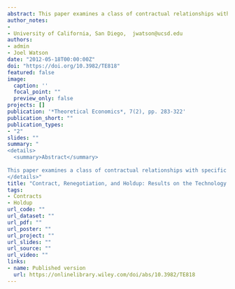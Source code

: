 ```yaml
---
abstract: This paper examines a class of contractual relationships with specific investment, a nondurable trading opportunity, and renegotiation. Trade actions are modeled as individual and trade-action-based option contracts (“nonforcing contracts”) are explored. The paper introduces the distinction between divided and unified investment and trade actions, and it shows the key role this distinction plays in determining whether efficient investment and trade can be achieved. Under a nonforcing dual-option contract, the party without the trade action is made the residual claimant with regard to the investment action, which induces efficient investment in the divided case. The unified case is more problematic. Here, efficiency is typically not attainable, but the dual-option contract is still optimal in a wide class of settings. More generally, the paper shows that, with ex post renegotiation, constraining parties to use “forcing contracts” implies a strict reduction in the set of implementable value functions.
author_notes:
- 
- University of California, San Diego,  jwatson@ucsd.edu
authors:
- admin
- Joel Watson
date: "2012-05-18T00:00:00Z"
doi: "https://doi.org/10.3982/TE818"
featured: false
image:
  caption: ''
  focal_point: ""
  preview_only: false
projects: []
publication: '*Theoretical Economics*, 7(2), pp. 283-322'
publication_short: ""
publication_types:
- "2"
slides: ""
summary: "
<details>
  <summary>Abstract</summary>
  
This paper examines a class of contractual relationships with specific investment, a nondurable trading opportunity, and renegotiation. Trade actions are modeled as individual and trade-action-based option contracts (“nonforcing contracts”) are explored. The paper introduces the distinction between divided and unified investment and trade actions, and it shows the key role this distinction plays in determining whether efficient investment and trade can be achieved. Under a nonforcing dual-option contract, the party without the trade action is made the residual claimant with regard to the investment action, which induces efficient investment in the divided case. The unified case is more problematic. Here, efficiency is typically not attainable, but the dual-option contract is still optimal in a wide class of settings. More generally, the paper shows that, with ex post renegotiation, constraining parties to use “forcing contracts” implies a strict reduction in the set of implementable value functions.
</details>"
title: "Contract, Renegotiation, and Holdup: Results on the Technology of Trade and Investment"
tags:
- Contracts
- Holdup
url_code: ""
url_dataset: ""
url_pdf: ""
url_poster: ""
url_project: ""
url_slides: ""
url_source: ""
url_video: ""
links:
- name: Published version
  url: https://onlinelibrary.wiley.com/doi/abs/10.3982/TE818
---
```

